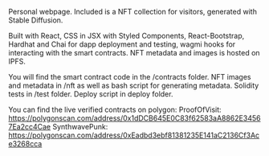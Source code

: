 Personal webpage. Included is a NFT collection for visitors, generated with Stable Diffusion.

Built with React, CSS in JSX with Styled Components, React-Bootstrap, Hardhat and Chai for dapp deployment and testing, wagmi hooks for interacting with the smart contracts. NFT metadata and images is hosted on IPFS.

You will find the smart contract code in the /contracts folder. NFT images and metadata in /nft as well as bash script for generating metadata. Solidity tests in /test folder. Deploy script in deploy folder.

You can find the live verified contracts on polygon:
ProofOfVisit: https://polygonscan.com/address/0x1dDCB645E0C83f62583aA8862E34567Ea2cc4Cae
SynthwavePunk: https://polygonscan.com/address/0xEadbd3ebf81381235E141aC2136Cf3Ace3268cca

